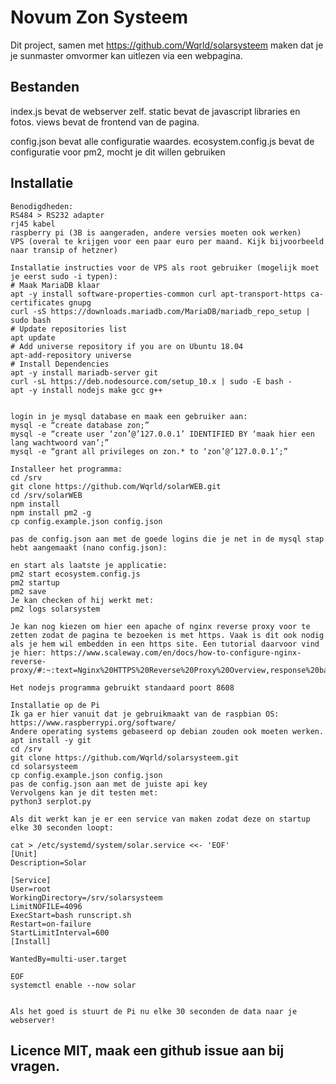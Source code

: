 # Novum Zon Systeem

Dit project, samen met https://github.com/Wqrld/solarsysteem maken dat je je sunmaster omvormer kan uitlezen via een webpagina.

## Bestanden

index.js bevat de webserver zelf.
static bevat de javascript libraries en fotos.
views bevat de frontend van de pagina.

config.json bevat alle configuratie waardes.
ecosystem.config.js bevat de configuratie voor pm2, mocht je dit willen gebruiken

## Installatie
```
Benodigdheden:
RS484 > RS232 adapter
rj45 kabel
raspberry pi (3B is aangeraden, andere versies moeten ook werken)
VPS (overal te krijgen voor een paar euro per maand. Kijk bijvoorbeeld naar transip of hetzner)

Installatie instructies voor de VPS als root gebruiker (mogelijk moet je eerst sudo -i typen):
# Maak MariaDB klaar
apt -y install software-properties-common curl apt-transport-https ca-certificates gnupg
curl -sS https://downloads.mariadb.com/MariaDB/mariadb_repo_setup | sudo bash
# Update repositories list
apt update
# Add universe repository if you are on Ubuntu 18.04
apt-add-repository universe
# Install Dependencies
apt -y install mariadb-server git
curl -sL https://deb.nodesource.com/setup_10.x | sudo -E bash -
apt -y install nodejs make gcc g++


login in je mysql database en maak een gebruiker aan:
mysql -e “create database zon;”
mysql -e “create user ‘zon’@’127.0.0.1’ IDENTIFIED BY ‘maak hier een lang wachtwoord van’;”
mysql -e “grant all privileges on zon.* to ‘zon’@’127.0.0.1’;”

Installeer het programma:
cd /srv
git clone https://github.com/Wqrld/solarWEB.git
cd /srv/solarWEB
npm install
npm install pm2 -g
cp config.example.json config.json

pas de config.json aan met de goede logins die je net in de mysql stap hebt aangemaakt (nano config.json):

en start als laatste je applicatie:
pm2 start ecosystem.config.js
pm2 startup
pm2 save
Je kan checken of hij werkt met:
pm2 logs solarsystem

Je kan nog kiezen om hier een apache of nginx reverse proxy voor te zetten zodat de pagina te bezoeken is met https. Vaak is dit ook nodig als je hem wil embedden in een https site. Een tutorial daarvoor vind je hier: https://www.scaleway.com/en/docs/how-to-configure-nginx-reverse-proxy/#:~:text=Nginx%20HTTPS%20Reverse%20Proxy%20Overview,response%20back%20to%20the%20client. 

Het nodejs programma gebruikt standaard poort 8608

Installatie op de Pi
Ik ga er hier vanuit dat je gebruikmaakt van de raspbian OS:
https://www.raspberrypi.org/software/ 
Andere operating systems gebaseerd op debian zouden ook moeten werken.
apt install -y git
cd /srv
git clone https://github.com/Wqrld/solarsysteem.git 
cd solarsysteem 
cp config.example.json config.json
pas de config.json aan met de juiste api key
Vervolgens kan je dit testen met:
python3 serplot.py

Als dit werkt kan je er een service van maken zodat deze on startup elke 30 seconden loopt:

cat > /etc/systemd/system/solar.service <<- 'EOF'
[Unit]
Description=Solar

[Service]
User=root
WorkingDirectory=/srv/solarsysteem
LimitNOFILE=4096
ExecStart=bash runscript.sh
Restart=on-failure
StartLimitInterval=600
[Install]

WantedBy=multi-user.target

EOF
systemctl enable --now solar


Als het goed is stuurt de Pi nu elke 30 seconden de data naar je webserver!

```

## Licence MIT, maak een github issue aan bij vragen.
